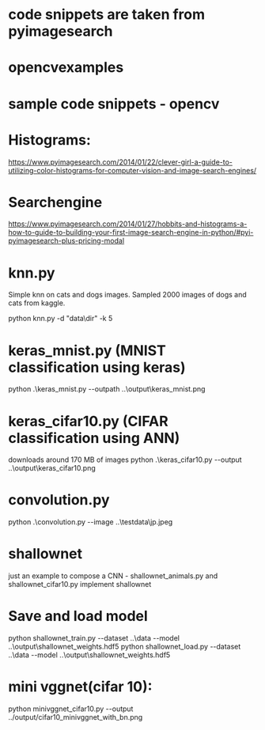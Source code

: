 # code snippets are taken from pyimagesearch

# opencvexamples
sample code snippets - opencv
=============================

Histograms:
==========
https://www.pyimagesearch.com/2014/01/22/clever-girl-a-guide-to-utilizing-color-histograms-for-computer-vision-and-image-search-engines/

Searchengine
============
https://www.pyimagesearch.com/2014/01/27/hobbits-and-histograms-a-how-to-guide-to-building-your-first-image-search-engine-in-python/#pyi-pyimagesearch-plus-pricing-modal

knn.py
======
Simple knn on cats and dogs images. Sampled 2000 images of dogs and cats from kaggle.

python knn.py -d "data\dir" -k 5

keras_mnist.py (MNIST classification using keras)
==============
python .\keras_mnist.py --outpath ..\output\keras_mnist.png

keras_cifar10.py  (CIFAR classification using ANN)
==============
downloads around 170 MB of images
python .\keras_cifar10.py --output ..\output\keras_cifar10.png

convolution.py
=============
python .\convolution.py --image ..\testdata\jp.jpeg

shallownet
==========
just an example to compose a CNN - shallownet_animals.py and shallownet_cifar10.py implement shallownet

Save and load model 
==================
python shallownet_train.py --dataset ..\data --model ..\output\shallownet_weights.hdf5
python shallownet_load.py --dataset ..\data --model ..\output\shallownet_weights.hdf5

mini vggnet(cifar 10):
===========
python minivggnet_cifar10.py --output ../output/cifar10_minivggnet_with_bn.png
